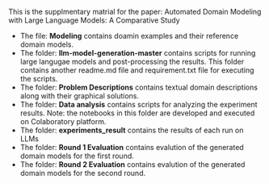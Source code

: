This is the supplmentary matrial for the paper: Automated Domain Modeling with Large Language Models: A Comparative Study

- The file: __Modeling__ contains doamin examples and their reference domain models.
- The folder: __llm-model-generation-master__ contains scripts for running large langugae models and post-processing the results. This folder contains another readme.md file and requirement.txt file for executing the scripts.
- The folder: __Problem Descriptions__ contains textual domain descriptions along with their graphical solutions.
- The folder: __Data analysis__ contains scripts for analyzing the experiment results. Note: the notebooks in this folder are developed and executed on Colaboratory platform. 
- The folder: __experiments_result__ contains the results of each run on LLMs
- The folder: __Round 1 Evaluation__ contains evalution of the generated domain models for the first round.
- The folder: __Round 2 Evaluation__ contains evalution of the generated domain models for the second round.